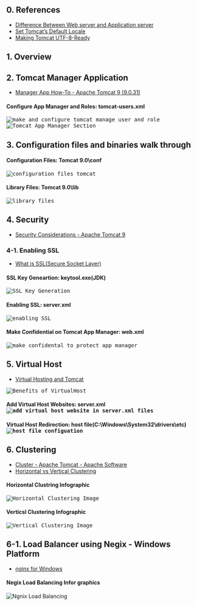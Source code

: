 ## 0. References
<ul>
  <li><a href="https://www.geeksforgeeks.org/difference-between-web-server-and-application-server/">Difference Between Web server and Application server</a></li>
  <li><a href="https://knowm.org/set-tomcats-default-locale/">Set Tomcat’s Default Locale</a></li>
  <li><a href="https://www.baeldung.com/tomcat-utf-8">Making Tomcat UTF-8-Ready</a></li>
</ul> 


## 1. Overview


## 2. Tomcat Manager Application
<ul>
  <li><a href="https://tomcat.apache.org/tomcat-9.0-doc/manager-howto.html">Manager App How-To - Apache Tomcat 9 (9.0.31)</a></li>
</ul>

<h4>Configure App Manager and Roles: tomcat-users.xml</h4>
<kbd>
  <img src="https://github.com/Blackdog-Programmer/ApacheTomcat-Bootstrap/blob/master/reference/application_manager/manaer_gui_configuration.png" alt="make and configure tomcat manage user and role">
</kbd>

<kbd>
  <img src="https://github.com/Blackdog-Programmer/ApacheTomcat-Bootstrap/blob/master/reference/application_manager/app_manager.png" alt="Tomcat App Manager Section">
</kbd>


## 3. Configuration files and binaries walk through
<h4>Configuration Files: Tomcat 9.0\conf</h4>
<kbd>
  <img src="https://github.com/Blackdog-Programmer/ApacheTomcat-Bootstrap/blob/master/reference/configuration_files_and_binaries/configuration_files.png" alt="configuration files tomcat">
</kbd>

<h4>Library Files: Tomcat 9.0\lib</h4>
<kbd>
  <img src="https://github.com/Blackdog-Programmer/ApacheTomcat-Bootstrap/blob/master/reference/configuration_files_and_binaries/library_files.png" alt="library files">
</kbd>


## 4. Security
<ul>
  <li><a href="https://tomcat.apache.org/tomcat-9.0-doc/security-howto.html">Security Considerations - Apache Tomcat 9</a></li>
</ul>

### 4-1. Enabling SSL
<ul>
  <li><a href="https://www.digicert.com/ssl/">What is SSL(Secure Socket Layer)</a></li>
</ul>

<h4>SSL Key Geneartion: keytool.exe(JDK)</h4>
<kbd>
  <img src="https://github.com/Blackdog-Programmer/ApacheTomcat-Bootstrap/blob/master/reference/SSL/ssl_key_generation_jdk_keytool.png" alt="SSL Key Generation">
</kbd>

<h4>Enabling SSL: server.xml</h4>
<kbd>
  <img src="https://github.com/Blackdog-Programmer/ApacheTomcat-Bootstrap/blob/master/reference/SSL/enable_ssl_configuration.png" alt="enabling SSL">
</kbd>

<h4>Make Confidential on Tomcat App Manager: web.xml</h4>
<kbd>
  <img src="https://github.com/Blackdog-Programmer/ApacheTomcat-Bootstrap/blob/master/reference/SSL/make_confidental_protect_app_manager.png" alt="make_confidental_to_protect_app_manager">
</kbd>
  
  
## 5. Virtual Host
<ul>
  <li><a href="https://tomcat.apache.org/tomcat-9.0-doc/virtual-hosting-howto.html">Virtual Hosting and Tomcat</a></li>
</ul>

<kbd>
  <img src="https://github.com/Blackdog-Programmer/ApacheTomcat-Bootstrap/blob/master/reference/virtual_host/virtual_host_benefits.png" alt="Benefits of VirtualHost">
</kbd>

<h4>Add Virtual Host Websites: server.xml</hr>
  <kbd>
    <img src="https://github.com/Blackdog-Programmer/ApacheTomcat-Bootstrap/blob/master/reference/virtual_host/add_virtual_host.png" alt="add virtual host website in server.xml files">
  </kbd>

<h4>Virtual Host Redirection: host file(C:\Windows\System32\drivers\etc)</hr>
  <kbd>
    <img src="https://github.com/Blackdog-Programmer/ApacheTomcat-Bootstrap/blob/master/reference/virtual_host/add_virtualhost_in_host_file.png" alt="host file configuation">
  </kbd>

## 6. Clustering
<ul>
  <li><a href="https://tomcat.apache.org/tomcat-9.0-doc/config/cluster.html">Cluster - Apache Tomcat - Apache Software</a></li>
  <li><a href="https://svrtechnologies.com/what-is-horizontal-and-vertical-clustering/">Horizontal vs Vertical Clustering</a></li>
</ul>

<h4>Horizontal Clustring Infographic</h4>
<kbd>
  <img src="https://github.com/Blackdog-Programmer/ApacheTomcat-Bootstrap/blob/master/reference/Clustering/horizontal_cluster.png" alt="Horizontal Clustering Image">
</kbd>

<h4>Verticsl Clustering Infographic</h4>
<kbd>
  <img src="https://github.com/Blackdog-Programmer/ApacheTomcat-Bootstrap/blob/master/reference/Clustering/verticla_cluster.png" alt="Vertical Clustering Image">
</kbd>

## 6-1. Load Balancer using Negix - Windows Platform
<ul>
  <li><a href="http://nginx.org/en/docs/windows.html">nginx for Windows</a></li>
</ul>

<h4>Negix Load Balancing Infor graphics</h4>
<img src="https://github.com/Blackdog-Programmer/ApacheTomcat-Bootstrap/blob/master/reference/Clustering/load_blancer.png" alt="Ngnix Load Balancing">
